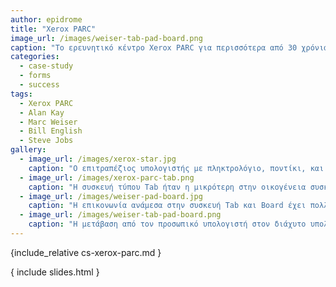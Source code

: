 ```yaml
---
author: epidrome
title: "Xerox PARC"
image_url: /images/weiser-tab-pad-board.png
caption: "To ερευνητικό κέντρο Xerox PARC για περισσότερα από 30 χρόνια δημιουργεί υλικό και λογισμικό για τους υπολογιστές, που μετά από λίγο καιρό θα είναι μέρος της καθημερινότητας."
categories:
  - case-study
  - forms
  - success
tags:
  - Xerox PARC
  - Alan Kay
  - Marc Weiser
  - Bill English
  - Steve Jobs
gallery:
  - image_url: /images/xerox-star.jpg
    caption: "Ο επιτραπέζιος υπολογιστής με πληκτρολόγιο, ποντίκι, και γραφική επιφάνεια εργασίας (παράθυρα, εικονίδια, φάκελοι) που δημιουργήθηκε από τη Xerox στα τέλη της δεκαετίας του 1970 λίγο διαφέρει από τον μοντέρνο επιτραπέζιο υπολογιστή."
  - image_url: /images/xerox-parc-tab.png
    caption: "Η συσκευή τύπου Tab ήταν η μικρότερη στην οικογένεια συσκευών διάχυτου υπολογισμού Tab-Pad-Board και ήταν σχεδιασμένη έτσι ώστε να χωράει στην παλάμη και να μπορεί να λειτουργήσει τα κουμπιά μόνο με το ένα χέρι, ενώ επέτρεπε και την αφή με το δεύτερο χέρι με την χρήση μιας πένας."
  - image_url: /images/weiser-pad-board.jpg
    caption: "Η επικονωνία ανάμεσα στην συσκευή Tab και Board έχει πολλές συνεργατικές εφαρμογές όπως σε αίθουσες συναντήσεων καθώς και σε αίθουσες διδασκαλίας."
  - image_url: /images/weiser-tab-pad-board.png
    caption: "Η μετάβαση από τον προσωπικό υπολογιστή στον διάχυτο υπολογισμό σημαίνει πως εκτός από πολλές συσκευές που επικοινωνούν μεταξύ τους έχουμε επιπλέον και την επικοινωνία με τις συσκευές των άλλων χρηστών, οπότε η μετάβαση έχει και έναν έντονο κοινωνικό χαρακτήρα."
---
```


{include_relative cs-xerox-parc.md }

{ include slides.html }
